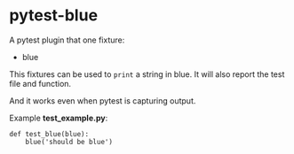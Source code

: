 # pytest-blue

A pytest plugin that one fixture:

* blue

This fixtures can be used to `print` a string in blue.
It will also report the test file and function.

And it works even when pytest is capturing output.

Example **test_example.py**: 

```
def test_blue(blue):
    blue('should be blue')
```
